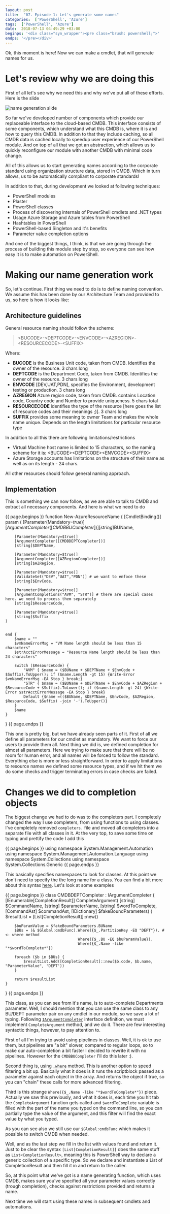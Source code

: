 ```yaml
---
layout: post
title:  "07. Episode 1: Let's generate some names"
categories:  ['PowerShell', 'Azure']
tags:  ['PowerShell', 'Azure']
date:  2018-07-13 04:49:29 +03:00
beginps: '<div class="syn_wrapper"><pre class="brush: powershell;">'
endps: '</pre></div>'
---
```


Ok, this moment is here! Now we can make a cmdlet, that will generate names for us.

<!--more-->

# Let's review why we are doing this

First of all let's see why we need this and why we've put all of these efforts. Here is the slide

![name generation slide](/images/posts/2018-07-13-Episode1-lets-generate-some-names/nameGenerationSlide.png)

So far we've developed number of components which provide our replaceable interface to the cloud-based CMDB. This interface consists of some components, which understand what this CMDB is, where it is and how to query this CMDB. In addition to that they include caching, so all CMDB data is cached locally to speedup user experience of our PowerShell module. And on top of all that we got an abstraction, which allows us to quickly reconfigure our module with another CMDB with minimal code change.

All of this allows us to start generating names according to the corporate standard using organization structure data, stored in CMDB. Which in turn allows, us to be automatically compliant to corporate standards!

In addition to that, during development we looked at following techniques:

- PowerShell modules
- Plaster
- PowerShell classes
- Process of discovering internals of PowerShell cmdlets and .NET types
- Usage Azure Storage and Azure tables from PowerShell
- Hashtables in PowerShell
- PowerShell-based Singleton and it's benefits
- Parameter value completion options

And one of the biggest things, I think, is that we are going through the process of building this module step by step, so everyone can see how easy it is to make automation on PowerShell.

# Making our name generation work

So, let's continue. First thing we need to do is to define naming convention. We assume this has been done by our Architecture Team and provided to us, so here is how it looks like:

## Architecture guidelines

General resource naming should follow the scheme:

> \<BUCODE\>-\<DEPTCODE\>-\<ENVCODE\>-\<AZREGION\>-\<RESOURCECODE\>-\<SUFFIX\>

Where:

- **BUCODE** is the Business Unit code, taken from CMDB. Identifies the owner of the resource. 3 chars long
- **DEPTCODE** is the Department Code, taken from CMDB. Identifies the owner of the resource. 3 chars long
- **ENVCODE** [DEV,UAT,PDN], specifies the Environment, development testing or production. 3 chars long
- **AZREGION** Azure region code, taken from CMDB. contains Location code, Country code and Number to provide uniqueness. 5 chars total
- **RESOURCECODE** identifies the type of the resource [here goes the list of resource codes and their meanings ;)]. 3 chars long
- **SUFFIX** provides some meaning to owner Team and makes the whole name unique. Depends on the length limitations for particular resource type

In addition to all this there are following limitations/restrictions

- Virtual Machine host name is limited to 15 characters, so the naming scheme for it is: \<BUCODE\>\<DEPTCODE\>\<ENVCODE\>\<SUFFIX\>
- Azure Storage accounts has limitations on the structure of their name as well as on its length - 24 chars.

All other resources should follow general naming approach.

## Implementation

This is something we can now follow, as we are able to talk to CMDB and extract all necessary components. And here is what we need to do

{{ page.beginps }}
function New-AzureResourceName {
    [CmdletBinding()]
    param (
        [Parameter(Mandatory=$true)]
        [ArgumentCompleter([CMDBBUCompleter])]
        [string]$BUName,

        [Parameter(Mandatory=$true)]
        [ArgumentCompleter([CMDBDEPTCompleter])]
        [string]$DEPTName,

        [Parameter(Mandatory=$true)]
        [ArgumentCompleter([AZRegionCompleter])]
        [string]$AZRegion,

        [Parameter(Mandatory=$true)]
        [ValidateSet("DEV","UAT","PDN")] # we want to enfoce these
        [string]$EnvCode,

        [Parameter(Mandatory=$true)]
        [ArgumentCompletions("AVM", "STR")] # there are special cases here. we need to process them separately
        [string]$ResourceCode,

        [Parameter(Mandatory=$true)]
        [string]$Suffix
    )


    end {
        $name = ""
        $vmNameErrorMsg = "VM Name length should be less than 15 characters"
        $strAcctErrorMessage = "Resource Name length should be less than 24 characters"

        switch ($ResourceCode) {
            "AVM" { $name = ($BUName + $DEPTName + $EnvCode + $Suffix).ToUpper(); if ($name.Length -gt 15) {Write-Error $vmNameErrorMsg -EA Stop } break;}
            "STR" { $name = ($BUName + $DEPTName + $EnvCode + $AZRegion + $ResourceCode + $Suffix).ToLower(); if ($name.Length -gt 24) {Write-Error $strAcctErrorMessage -EA Stop } break}
            Default {$name =(($BUName, $DEPTName, $EnvCode, $AZRegion, $ResourceCode, $Suffix) -join '-').ToUpper()}
        }
        $name
    }
}
{{ page.endps }}

This one is pretty big, but we have already seen parts of it. First of all we define all parameters for our cmdlet as mandatory. We want to force our users to provide them all. Next thing we did is, we defined completion for almost all parameters. Here we trying to make sure that there will be no room for human error, and all names will be forced to follow the standard. Everything else is more or less straightforward. In order to apply limitations to resource names we defined some resource types, and if we hit them we do some checks and trigger terminating errors in case checks are failed.

# Changes we did to completion objects

The biggest change we had to do was to the completers part. I completely changed the way I use completers, from using functions to using classes. I've completely removed ```completers.``` file and moved all completers into a separate file with all classes in it. At the very top, to save some time on typing and prettify the code I add this

{{ page.beginps }}
using namespace System.Management.Automation
using namespace System.Management.Automation.Language
using namespace System.Collections
using namespace System.Collections.Generic
{{ page.endps }}

This basically specifies namespaces to look for classes. At this point we don't need to specify the the long name for a class. You can find a bit more about this syntax [here](https://docs.microsoft.com/en-us/powershell/module/microsoft.powershell.core/about/about_using?view=powershell-6). Let's look at some examples

{{ page.beginps }}
class CMDBDEPTCompleter : IArgumentCompleter
{
    [IEnumerable[CompletionResult]] CompleteArgument(
        [string] $CommandName,
        [string] $parameterName,
        [string] $wordToComplete,
        [CommandAst] $commandAst,
        [IDictionary] $fakeBoundParameters)
    {
        $resultList = [List[CompletionResult]]::new()

        $buParamValue = $fakeBoundParameters.BUName
        $BUs = (& $Global:cmdbFunc).Where({$_.PartitionKey -EQ "DEPT"}). # <- where method
                                    Where({$_.BU -EQ $buParamValue}).
                                    Where({$_.Name -like "*$wordToComplete*"})

        foreach ($b in $BUs) {
            $resultList.Add([CompletionResult]::new($b.code, $b.name, "ParameterValue", 'DEPT'))
        }

        return $resultList
    }
}
{{ page.endps }}

This class, as you can see from it's name, is to auto-complete Departments parameter. Well, I should mention that you can use the same class to any BU/DEPT parameter pair on any cmdlet in our module, so we save a lot of typing. Following [```IArgumentCompleter```](https://docs.microsoft.com/en-us/dotnet/api/system.management.automation.iargumentcompleter?view=powershellsdk-1.1.0) interface definition, we must implement ```CompleteArgument``` method, and we do it. There are few interesting syntactic things, however, to pay attention to. 

First of all I'm trying to avoid using pipelines in classes. Well, it is ok to use them, but pipelines are "a bit" slower, compared to regular loops, so to make our auto-completion a bit faster I decided to rewrite it with no pipelines. However for the ```CMDBBUCompleter``` I'll do this later :).

Second thing is, using [```.where```](https://docs.microsoft.com/en-us/powershell/module/microsoft.powershell.core/about/about_arrays?view=powershell-6#where) method. This is another option to speed filtering a bit up. Basically what it does is it runs the scriptblock passed as a parameter against each object in the array. And returns the object if true, so you can "chain" these calls for more advanced filtering.

Third is this strange ```Where({$_.Name -like "*$wordToComplete*"})``` piece. Actually we saw this previously, and what it does is, each time you hit tab the ```CompleteArgument``` function gets called and ```$wordToComplete``` variable is filled with the part of the name you typed on the command line, so you can partially type the value of the argument, and this filter will find the exact value by what you typed.

As you can see also we still use our ```$Global:cmdbFunc``` which makes it possible to switch CMDB when needed.

Well, and as the last step we fill in the list with values found and return it. Just to be clear the syntax ```[List[CompletionResult]]``` does the same stuff as ```List<CompletionResult>```, meaning this is PowerShell way to declare a generic collection of a specific type. So we declare and instantiate a List of CompletionResult and then fill it in and return to the caller.

So, at this point what we've got is a name generating function, which uses CMDB, makes sure you've specified all your parameter values correctly (trough completion), checks against restrictions provided and returns a name.

Next time we will start using these names in subsequent cmdlets and automations.